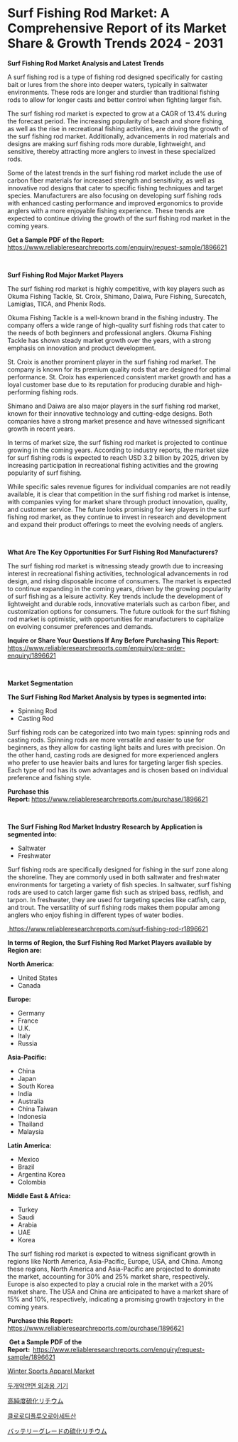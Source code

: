 <p><h1>Surf Fishing Rod Market: A Comprehensive Report of its Market Share & Growth Trends 2024 - 2031</h1></p><p><strong>Surf Fishing Rod Market Analysis and Latest Trends</strong></p>
<p><p>A surf fishing rod is a type of fishing rod designed specifically for casting bait or lures from the shore into deeper waters, typically in saltwater environments. These rods are longer and sturdier than traditional fishing rods to allow for longer casts and better control when fighting larger fish.</p><p>The surf fishing rod market is expected to grow at a CAGR of 13.4% during the forecast period. The increasing popularity of beach and shore fishing, as well as the rise in recreational fishing activities, are driving the growth of the surf fishing rod market. Additionally, advancements in rod materials and designs are making surf fishing rods more durable, lightweight, and sensitive, thereby attracting more anglers to invest in these specialized rods.</p><p>Some of the latest trends in the surf fishing rod market include the use of carbon fiber materials for increased strength and sensitivity, as well as innovative rod designs that cater to specific fishing techniques and target species. Manufacturers are also focusing on developing surf fishing rods with enhanced casting performance and improved ergonomics to provide anglers with a more enjoyable fishing experience. These trends are expected to continue driving the growth of the surf fishing rod market in the coming years.</p></p>
<p><strong>Get a Sample PDF of the Report:&nbsp;</strong> <a href="https://www.reliableresearchreports.com/enquiry/request-sample/1896621">https://www.reliableresearchreports.com/enquiry/request-sample/1896621</a></p>
<p>&nbsp;</p>
<p><strong>Surf Fishing Rod Major Market Players</strong></p>
<p><p>The surf fishing rod market is highly competitive, with key players such as Okuma Fishing Tackle, St. Croix, Shimano, Daiwa, Pure Fishing, Surecatch, Lamiglas, TICA, and Phenix Rods. </p><p>Okuma Fishing Tackle is a well-known brand in the fishing industry. The company offers a wide range of high-quality surf fishing rods that cater to the needs of both beginners and professional anglers. Okuma Fishing Tackle has shown steady market growth over the years, with a strong emphasis on innovation and product development. </p><p>St. Croix is another prominent player in the surf fishing rod market. The company is known for its premium quality rods that are designed for optimal performance. St. Croix has experienced consistent market growth and has a loyal customer base due to its reputation for producing durable and high-performing fishing rods. </p><p>Shimano and Daiwa are also major players in the surf fishing rod market, known for their innovative technology and cutting-edge designs. Both companies have a strong market presence and have witnessed significant growth in recent years. </p><p>In terms of market size, the surf fishing rod market is projected to continue growing in the coming years. According to industry reports, the market size for surf fishing rods is expected to reach USD 3.2 billion by 2025, driven by increasing participation in recreational fishing activities and the growing popularity of surf fishing. </p><p>While specific sales revenue figures for individual companies are not readily available, it is clear that competition in the surf fishing rod market is intense, with companies vying for market share through product innovation, quality, and customer service. The future looks promising for key players in the surf fishing rod market, as they continue to invest in research and development and expand their product offerings to meet the evolving needs of anglers.</p></p>
<p>&nbsp;</p>
<p><strong>What Are The Key Opportunities For Surf Fishing Rod Manufacturers?</strong></p>
<p><p>The surf fishing rod market is witnessing steady growth due to increasing interest in recreational fishing activities, technological advancements in rod design, and rising disposable income of consumers. The market is expected to continue expanding in the coming years, driven by the growing popularity of surf fishing as a leisure activity. Key trends include the development of lightweight and durable rods, innovative materials such as carbon fiber, and customization options for consumers. The future outlook for the surf fishing rod market is optimistic, with opportunities for manufacturers to capitalize on evolving consumer preferences and demands.</p></p>
<p><strong>Inquire or Share Your Questions If Any Before Purchasing This Report:</strong> <a href="https://www.reliableresearchreports.com/enquiry/pre-order-enquiry/1896621">https://www.reliableresearchreports.com/enquiry/pre-order-enquiry/1896621</a></p>
<p>&nbsp;</p>
<p><strong>Market Segmentation</strong></p>
<p><strong>The Surf Fishing Rod Market Analysis by types is segmented into:</strong></p>
<p><ul><li>Spinning Rod</li><li>Casting Rod</li></ul></p>
<p><p>Surf fishing rods can be categorized into two main types: spinning rods and casting rods. Spinning rods are more versatile and easier to use for beginners, as they allow for casting light baits and lures with precision. On the other hand, casting rods are designed for more experienced anglers who prefer to use heavier baits and lures for targeting larger fish species. Each type of rod has its own advantages and is chosen based on individual preference and fishing style.</p></p>
<p><strong>Purchase this Report:&nbsp;</strong><a href="https://www.reliableresearchreports.com/purchase/1896621">https://www.reliableresearchreports.com/purchase/1896621</a></p>
<p>&nbsp;</p>
<p><strong>The Surf Fishing Rod Market Industry Research by Application is segmented into:</strong></p>
<p><ul><li>Saltwater</li><li>Freshwater</li></ul></p>
<p><p>Surf fishing rods are specifically designed for fishing in the surf zone along the shoreline. They are commonly used in both saltwater and freshwater environments for targeting a variety of fish species. In saltwater, surf fishing rods are used to catch larger game fish such as striped bass, redfish, and tarpon. In freshwater, they are used for targeting species like catfish, carp, and trout. The versatility of surf fishing rods makes them popular among anglers who enjoy fishing in different types of water bodies.</p></p>
<p><a href="https://www.reliableresearchreports.com/surf-fishing-rod-r1896621">&nbsp;https://www.reliableresearchreports.com/surf-fishing-rod-r1896621</a></p>
<p><strong>In terms of Region, the Surf Fishing Rod Market Players available by Region are:</strong></p>
<p>
    <p> <strong> North America: </strong>
        <ul>
            <li>United States</li>
            <li>Canada</li>
        </ul>
        </p> 
    <p> <strong> Europe: </strong>
        <ul>
            <li>Germany</li>
            <li>France</li>
            <li>U.K.</li>
            <li>Italy</li>
            <li>Russia</li>
        </ul>
        </p> 
    <p> <strong> Asia-Pacific: </strong>
        <ul>
            <li>China</li>
            <li>Japan</li>
            <li>South Korea</li>
            <li>India</li>
            <li>Australia</li>
            <li>China Taiwan</li>
            <li>Indonesia</li>
            <li>Thailand</li>
            <li>Malaysia</li>
        </ul>
        </p> 
    <p> <strong> Latin America: </strong>
        <ul>
            <li>Mexico</li>
            <li>Brazil</li>
            <li>Argentina Korea</li>
            <li>Colombia</li>
        </ul>
        </p> 
    <p> <strong> Middle East & Africa: </strong>
        <ul>
            <li>Turkey</li>
            <li>Saudi</li>
            <li>Arabia</li>
            <li>UAE</li>
            <li>Korea</li>
        </ul>
    </p>
    </p>
<p><p>The surf fishing rod market is expected to witness significant growth in regions like North America, Asia-Pacific, Europe, USA, and China. Among these regions, North America and Asia-Pacific are projected to dominate the market, accounting for 30% and 25% market share, respectively. Europe is also expected to play a crucial role in the market with a 20% market share. The USA and China are anticipated to have a market share of 15% and 10%, respectively, indicating a promising growth trajectory in the coming years.</p></p>
<p><strong>Purchase this Report: </strong><a href="https://www.reliableresearchreports.com/purchase/1896621">https://www.reliableresearchreports.com/purchase/1896621</a></p>
<p>&nbsp;<strong>Get a Sample PDF of the Report:&nbsp;&nbsp;</strong><a href="https://www.reliableresearchreports.com/enquiry/request-sample/1896621">https://www.reliableresearchreports.com/enquiry/request-sample/1896621</a></p>
<p><strong></strong></p>
<p><p><a href="https://github.com/aafbctfl75/Market-Research-Report-List-1/blob/main/winter-sports-apparel-market.md">Winter Sports Apparel Market</a></p><p><a href="https://medium.com/@giovanileannon/%EC%A7%80%EC%97%AD-%EC%A0%9C%ED%92%88-%EB%B0%8F-%EC%B5%9C%EC%A2%85-%EC%82%AC%EC%9A%A9%EC%97%90-%EB%94%B0%EB%9D%BC-%EC%A0%84-%EC%84%B8%EA%B3%84-%EB%91%90%EA%B0%9C%EA%B3%A8%EC%96%BC%EA%B5%B4%EC%99%B8%EA%B3%BC-%EC%88%98%EC%88%A0%EA%B8%B0%EA%B8%B0-%EC%8B%9C%EC%9E%A5-%ED%98%84%ED%99%A9-2024-2031-%EA%B3%BC-%EC%98%88%EC%B8%A1-8450d05d42a0">두개악안면 외과용 기기</a></p><p><a href="https://github.com/ddwcuskozol07187/Market-Research-Report-List-2/blob/main/7025542144338.md">高純度硫化リチウム</a></p><p><a href="https://github.com/hook46569/Market-Research-Report-List-1/blob/main/5471348152065.md">클로로디플루오로아세트산</a></p><p><a href="https://github.com/marbadji/Market-Research-Report-List-2/blob/main/6371436144339.md">バッテリーグレードの硫化リチウム</a></p></p>